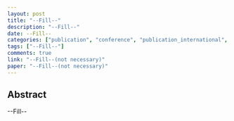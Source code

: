 ```yaml
---
layout: post
title: "--Fill--"
description: "--Fill--"
date: --Fill--
categories: ["publication", "conference", "publication_international", "publication_domestic", "conference_international", "conference_domestic"]
tags: ["--Fill--"]
comments: true
link: "--Fill--(not necessary)"
paper: "--Fill--(not necessary)"
---
```


<!-- Post name should be this form: today-title.md
        For example, 2019-09-01-post-name-example.md -->

<!-- Fill the contents where --Fill-- exists -->
<!-- If you don't want to fill the --Fill--(not necessary) part, then remove them all.
        For example, link: -->
<!-- The example is in '_posts/2019-07-13-international-conference-example.md'>

<!-- For 'title' front matter, follow this format: This is Title Format -->
<!-- For 'description' front matter, follow this format: authors<br>institute, city, (state), country, date.
        For example, Gildong Hong, Bart Simpson<br>IEEE, Los Angeles, CA, USA, September 2019 -->
<!-- For 'date' front matter, follow this format: 2019-01-01 -->
<!-- For 'categories' front matter, never remove "publication" and "conference".
        Choose one of the "publication_international" and "publication_domestic".
        Choose one of the "conference_international" and "conference_domestic". -->
<!-- For 'tags' front matter, write down the tag in abbreviation
        For example, write down CV instead of Computer Science
        'tags' can be more than one. Follow the format: ["CV", "ML"] -->
<!-- For 'link' and 'paper' front matter, if you have the attachment files, write down the url -->

## Abstract
--Fill--